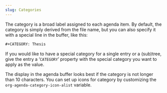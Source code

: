 ```yaml
---
slug: Categories
---
```


The category is a broad label assigned to each agenda item. By default, the category is simply derived from the file name, but you can also specify it with a special line in the buffer, like this:

```lisp
#+CATEGORY: Thesis
```

If you would like to have a special category for a single entry or a (sub)tree, give the entry a ‘`CATEGORY`’ property with the special category you want to apply as the value.

The display in the agenda buffer looks best if the category is not longer than 10 characters. You can set up icons for category by customizing the `org-agenda-category-icon-alist` variable.
